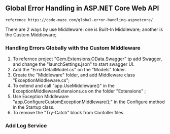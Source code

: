 ﻿## Global Error Handling in ASP.NET Core Web API
	reference https://code-maze.com/global-error-handling-aspnetcore/

There are 2 ways by use Middleware: 
	one is Built-In Middleware;
	another is the Custom Middleware;

### Handling Errors Globally with the Custom Middleware
1. To refernce project "Gem.Extensions.OData.Swagger" tp add Swagger, and change the "launchSettings.json" to start swagger UI.
2. Add the "ErrorDetailModel.cs" on the "Models" folder.
3. Create the "Middleware" folder, and add Middleware class "ExceptionMiddleware.cs";
4. To extend and call "app.UseMiddleware()" in the ExceptionMiddlewareExtensions.cs on the folder "Extensions" ;
5. Use Exception Middleware "app.ConfigureCustomExceptionMiddleware();" in the Configure method in the Startup class.
6. To remove the "Try-Catch" block from Contoller files.

### Add Log Service 

